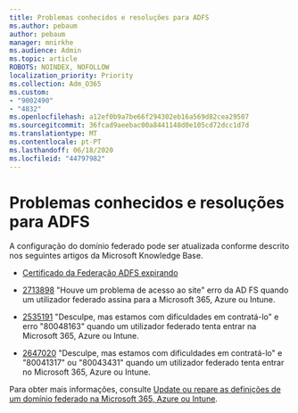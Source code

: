 ```yaml
---
title: Problemas conhecidos e resoluções para ADFS
ms.author: pebaum
author: pebaum
manager: mnirkhe
ms.audience: Admin
ms.topic: article
ROBOTS: NOINDEX, NOFOLLOW
localization_priority: Priority
ms.collection: Adm_O365
ms.custom:
- "9002490"
- "4832"
ms.openlocfilehash: a12ef0b9a7be66f294302eb16a569d82cea29507
ms.sourcegitcommit: 36fcad9aeebac00a8441148d0e105cd72dcc1d7d
ms.translationtype: MT
ms.contentlocale: pt-PT
ms.lasthandoff: 06/18/2020
ms.locfileid: "44797982"
---
```

# <a name="common-issues-and-resolutions-for-adfs"></a>Problemas conhecidos e resoluções para ADFS

A configuração do domínio federado pode ser atualizada conforme descrito nos seguintes artigos da Microsoft Knowledge Base.

- [Certificado da Federação ADFS expirando](adfs-federation-certificate-expiring.md)

- [2713898](https://support.microsoft.com/help/2713898) "Houve um problema de acesso ao site" erro da AD FS quando um utilizador federado assina para a Microsoft 365, Azure ou Intune.

- [2535191](https://support.microsoft.com/help/2535191) "Desculpe, mas estamos com dificuldades em contratá-lo" e erro "80048163" quando um utilizador federado tenta entrar na Microsoft 365, Azure ou Intune.

- [2647020](https://support.microsoft.com/help/2647020) "Desculpe, mas estamos com dificuldades em contratá-lo" e "80041317" ou "80043431" quando um utilizador federado tenta entrar no Microsoft 365, Azure ou Intune.

Para obter mais informações, consulte [Update ou repare as definições de um domínio federado na Microsoft 365, Azure ou Intune](https://docs.microsoft.com/office365/troubleshoot/active-directory/update-federated-domain-office-365).
